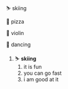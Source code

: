 ⛷️ skiing 

🍕 pizza 

🎼 violin 

💃 dancing 


1. ⛷️ **skiing**
    1. it is fun 
    2. you can go fast 
    3. i am good at it
